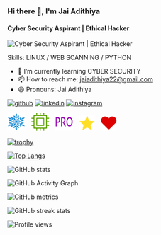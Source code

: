 ### Hi there 👋, I'm Jai Adithiya
#### Cyber Security Aspirant | Ethical Hacker
![Cyber Security Aspirant | Ethical Hacker](https://thumbs.gfycat.com/IncomparableLateJerboa.webp)


Skills: LINUX / WEB SCANNING / PYTHON

- 🌱 I’m currently learning CYBER SECURITY 
- 📫 How to reach me: jaiadithiya22@gmail.com 
- 😄 Pronouns: Jai Adithiya 


[<img src='https://cdn.jsdelivr.net/npm/simple-icons@3.0.1/icons/github.svg' alt='github' height='40'>](https://github.com/jaiadithiya22)  [<img src='https://cdn.jsdelivr.net/npm/simple-icons@3.0.1/icons/linkedin.svg' alt='linkedin' height='40'>](https://www.linkedin.com/in/www.linkedin.com/in/jai-adithiya-072600244/)  [<img src='https://cdn.jsdelivr.net/npm/simple-icons@3.0.1/icons/instagram.svg' alt='instagram' height='40'>](https://www.instagram.com/jaiadithiya/)  

<a href='https://archiveprogram.github.com/'><img src='https://raw.githubusercontent.com/acervenky/animated-github-badges/master/assets/acbadge.gif' width='40' height='40'></a> <a href='https://docs.github.com/en/developers'><img src='https://raw.githubusercontent.com/acervenky/animated-github-badges/master/assets/devbadge.gif' width='40' height='40'></a> <a href='https://github.com/pricing'><img src='https://raw.githubusercontent.com/acervenky/animated-github-badges/master/assets/pro.gif' width='40' height='40'></a> <a href='https://stars.github.com/'><img src='https://raw.githubusercontent.com/acervenky/animated-github-badges/master/assets/starbadge.gif' width='35' height='35'></a> <a href='https://docs.github.com/en/github/supporting-the-open-source-community-with-github-sponsors'><img src='https://raw.githubusercontent.com/acervenky/animated-github-badges/master/assets/sponsorbadge.gif' width='35' height='35'></a> 

[![trophy](https://github-profile-trophy.vercel.app/?username=jaiadithiya22)](https://github.com/ryo-ma/github-profile-trophy)

[![Top Langs](https://github-readme-stats.vercel.app/api/top-langs/?username=jaiadithiya22)](https://github.com/anuraghazra/github-readme-stats)

![GitHub stats](https://github-readme-stats.vercel.app/api?username=jaiadithiya22&show_icons=true&count_private=true)  

![GitHub Activity Graph](https://activity-graph.herokuapp.com/graph?username=jaiadithiya22)  

![GitHub metrics](https://metrics.lecoq.io/jaiadithiya22)  

![GitHub streak stats](https://streak-stats.demolab.com/?user=jaiadithiya22)  

![Profile views](https://gpvc.arturio.dev/jaiadithiya22)  
